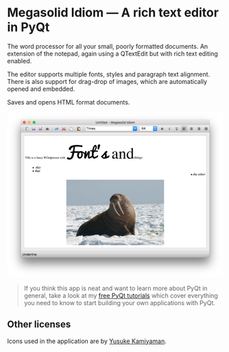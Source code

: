 # Megasolid Idiom — A rich text editor in PyQt

The word processor for all your small, poorly formatted documents. 
An extension of the notepad, again using a QTextEdit but with rich
text editing enabled. 
 
The editor supports multiple fonts, styles and paragraph text alignment.
There is also support for drag-drop of images, which are automatically
opened and embedded.

Saves and opens HTML format documents.
 
![Wordprocessor](screenshot-wordprocessor.jpg)

> If you think this app is neat and want to learn more about
PyQt in general, take a look at my [free PyQt tutorials](https://www.learnpyqt.com)
which cover everything you need to know to start building your own applications with PyQt.

## Other licenses

Icons used in the application are by [Yusuke Kamiyaman](http://p.yusukekamiyamane.com/).